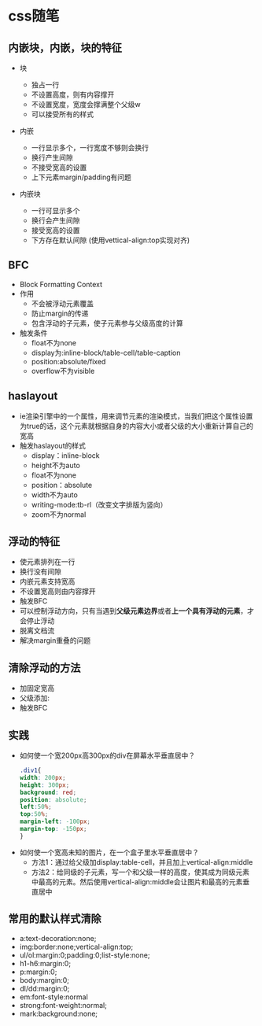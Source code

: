 # css随笔

## 内嵌块，内嵌，块的特征

- 块
    - 独占一行
    - 不设置高度，则有内容撑开
    - 不设置宽度，宽度会撑满整个父级w
    - 可以接受所有的样式

- 内嵌
    - 一行显示多个，一行宽度不够则会换行
    - 换行产生间隙
    - 不接受宽高的设置
    - 上下元素margin/padding有问题

- 内嵌块
    - 一行可显示多个
    - 换行会产生间隙
    - 接受宽高的设置
    - 下方存在默认间隙 (使用vettical-align:top实现对齐)

## BFC

- Block Formatting Context
- 作用
    - 不会被浮动元素覆盖
    - 防止margin的传递
    - 包含浮动的子元素，使子元素参与父级高度的计算
- 触发条件
    - float不为none
    - display为:inline-block/table-cell/table-caption
    - position:absolute/fixed
    - overflow不为visible

## haslayout

- ie渲染引擎中的一个属性，用来调节元素的渲染模式，当我们把这个属性设置为true的话，这个元素就根据自身的内容大小或者父级的大小重新计算自己的宽高
- 触发haslayout的样式
    - display：inline-block
    - height不为auto
    - float不为none
    - position：absolute
    - width不为auto
    - writing-mode:tb-rl（改变文字排版为竖向）
    - zoom不为normal

## 浮动的特征

- 使元素排列在一行
- 换行没有间隙
- 内嵌元素支持宽高
- 不设置宽高则由内容撑开
- 触发BFC
- 可以控制浮动方向，只有当遇到**父级元素边界**或者**上一个具有浮动的元素**，才会停止浮动
- 脱离文档流
- 解决margin重叠的问题

## 清除浮动的方法

- 加固定宽高
- 父级添加:
            <!-- .clearFix:after{
                content:'';
                display:block;
                clear:both;
            } -->
- 触发BFC

## 实践

- 如何使一个宽200px高300px的div在屏幕水平垂直居中？
    ```css
    .div1{
    width: 200px;
    height: 300px;
    background: red;
    position: absolute;
    left:50%;
    top:50%;
    margin-left: -100px;
    margin-top: -150px;
    }
    ```
- 如何使一个宽高未知的图片，在一个盒子里水平垂直居中？
    - 方法1：通过给父级加display:table-cell，并且加上vertical-align:middle
    - 方法2：给同级的子元素，写一个和父级一样的高度，使其成为同级元素中最高的元素。然后使用vertical-align:middle会让图片和最高的元素垂直居中

## 常用的默认样式清除

- a:text-decoration:none;
- img:border:none;vertical-align:top;
- ul/ol:margin:0;padding:0;list-style:none;
- h1-h6:margin:0;
- p:margin:0;
- body:margin:0;
- dl/dd:margin:0;
- em:font-style:normal
- strong:font-weight:normal;
- mark:background:none;